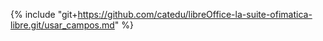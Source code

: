 {% include "git+https://github.com/catedu/libreOffice-la-suite-ofimatica-libre.git/usar_campos.md" %}